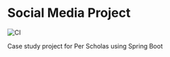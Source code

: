 # Social Media Project

![CI](https://github.com/Maxwell-lt/social-media-project/workflows/CI/badge.svg)

Case study project for Per Scholas using Spring Boot
